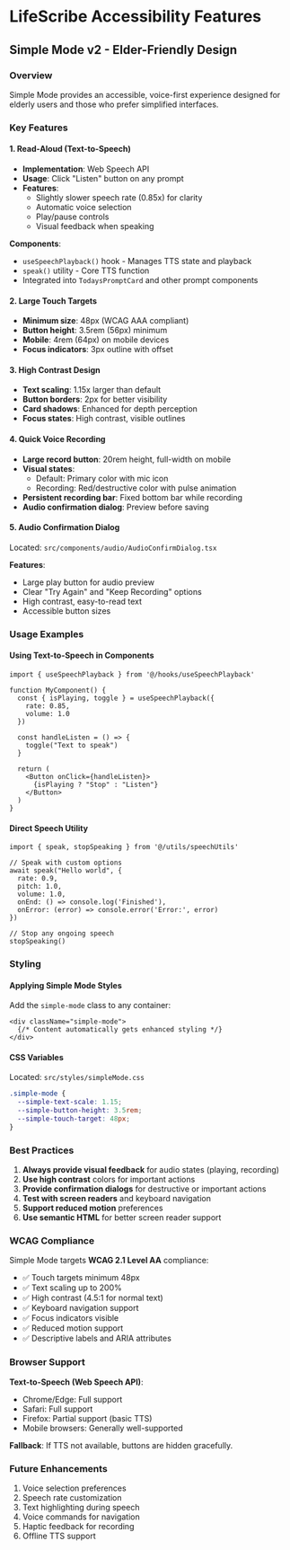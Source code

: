 # LifeScribe Accessibility Features

## Simple Mode v2 - Elder-Friendly Design

### Overview
Simple Mode provides an accessible, voice-first experience designed for elderly users and those who prefer simplified interfaces.

### Key Features

#### 1. Read-Aloud (Text-to-Speech)
- **Implementation**: Web Speech API
- **Usage**: Click "Listen" button on any prompt
- **Features**:
  - Slightly slower speech rate (0.85x) for clarity
  - Automatic voice selection
  - Play/pause controls
  - Visual feedback when speaking

**Components**:
- `useSpeechPlayback()` hook - Manages TTS state and playback
- `speak()` utility - Core TTS function
- Integrated into `TodaysPromptCard` and other prompt components

#### 2. Large Touch Targets
- **Minimum size**: 48px (WCAG AAA compliant)
- **Button height**: 3.5rem (56px) minimum
- **Mobile**: 4rem (64px) on mobile devices
- **Focus indicators**: 3px outline with offset

#### 3. High Contrast Design
- **Text scaling**: 1.15x larger than default
- **Button borders**: 2px for better visibility
- **Card shadows**: Enhanced for depth perception
- **Focus states**: High contrast, visible outlines

#### 4. Quick Voice Recording
- **Large record button**: 20rem height, full-width on mobile
- **Visual states**:
  - Default: Primary color with mic icon
  - Recording: Red/destructive color with pulse animation
- **Persistent recording bar**: Fixed bottom bar while recording
- **Audio confirmation dialog**: Preview before saving

#### 5. Audio Confirmation Dialog
Located: `src/components/audio/AudioConfirmDialog.tsx`

**Features**:
- Large play button for audio preview
- Clear "Try Again" and "Keep Recording" options
- High contrast, easy-to-read text
- Accessible button sizes

### Usage Examples

#### Using Text-to-Speech in Components

```tsx
import { useSpeechPlayback } from '@/hooks/useSpeechPlayback'

function MyComponent() {
  const { isPlaying, toggle } = useSpeechPlayback({
    rate: 0.85,
    volume: 1.0
  })

  const handleListen = () => {
    toggle("Text to speak")
  }

  return (
    <Button onClick={handleListen}>
      {isPlaying ? "Stop" : "Listen"}
    </Button>
  )
}
```

#### Direct Speech Utility

```tsx
import { speak, stopSpeaking } from '@/utils/speechUtils'

// Speak with custom options
await speak("Hello world", {
  rate: 0.9,
  pitch: 1.0,
  volume: 1.0,
  onEnd: () => console.log('Finished'),
  onError: (error) => console.error('Error:', error)
})

// Stop any ongoing speech
stopSpeaking()
```

### Styling

#### Applying Simple Mode Styles
Add the `simple-mode` class to any container:

```tsx
<div className="simple-mode">
  {/* Content automatically gets enhanced styling */}
</div>
```

#### CSS Variables
Located: `src/styles/simpleMode.css`

```css
.simple-mode {
  --simple-text-scale: 1.15;
  --simple-button-height: 3.5rem;
  --simple-touch-target: 48px;
}
```

### Best Practices

1. **Always provide visual feedback** for audio states (playing, recording)
2. **Use high contrast** colors for important actions
3. **Provide confirmation dialogs** for destructive or important actions
4. **Test with screen readers** and keyboard navigation
5. **Support reduced motion** preferences
6. **Use semantic HTML** for better screen reader support

### WCAG Compliance

Simple Mode targets **WCAG 2.1 Level AA** compliance:

- ✅ Touch targets minimum 48px
- ✅ Text scaling up to 200%
- ✅ High contrast (4.5:1 for normal text)
- ✅ Keyboard navigation support
- ✅ Focus indicators visible
- ✅ Reduced motion support
- ✅ Descriptive labels and ARIA attributes

### Browser Support

**Text-to-Speech (Web Speech API)**:
- Chrome/Edge: Full support
- Safari: Full support
- Firefox: Partial support (basic TTS)
- Mobile browsers: Generally well-supported

**Fallback**: If TTS not available, buttons are hidden gracefully.

### Future Enhancements

1. Voice selection preferences
2. Speech rate customization
3. Text highlighting during speech
4. Voice commands for navigation
5. Haptic feedback for recording
6. Offline TTS support
